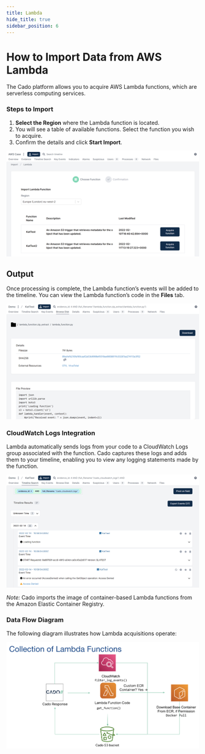 ```yaml
---
title: Lambda
hide_title: true
sidebar_position: 6
---
```


# How to Import Data from AWS Lambda

The Cado platform allows you to acquire AWS Lambda functions, which are serverless computing services.

### Steps to Import

1. **Select the Region** where the Lambda function is located.
2. You will see a table of available functions. Select the function you wish to acquire.
3. Confirm the details and click **Start Import**.

![Import Lambda Function](/img/import-lambda.png)

## Output

Once processing is complete, the Lambda function’s events will be added to the timeline. You can view the Lambda function’s code in the **Files** tab.

![Lambda Function Code](/img/aws-lambda-code.png)

### CloudWatch Logs Integration

Lambda automatically sends logs from your code to a CloudWatch Logs group associated with the function. Cado captures these logs and adds them to your timeline, enabling you to view any logging statements made by the function.

![Cloudwatch Logs](/img/aws-lambda-cloudwatch.png)

*Note:* Cado imports the image of container-based Lambda functions from the Amazon Elastic Container Registry.

### Data Flow Diagram

The following diagram illustrates how Lambda acquisitions operate:

![Lambda Data Flow](/img/lambda-collection.png)